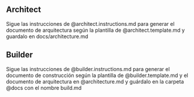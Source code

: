 ## Architect

Sigue las instrucciones de @architect.instructions.md para generar el documento de arquitectura según la plantilla de @architect.template.md y guardalo en docs/architecture.md

## Builder

Sigue las instrucciones de @builder.instructions.md para generar el documento de construcción según la plantilla de @builder.template.md y el documento de arquitectura en @architecture.md y guárdalo en la carpeta @docs con el nombre build.md
